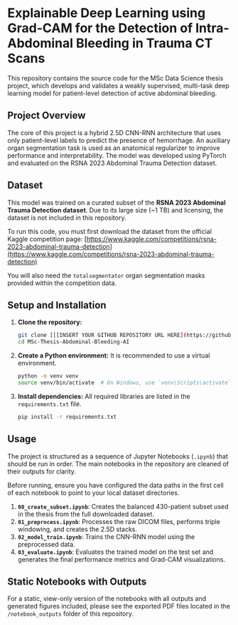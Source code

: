 # Explainable Deep Learning using Grad-CAM for the Detection of Intra-Abdominal Bleeding in Trauma CT Scans

This repository contains the source code for the MSc Data Science thesis project, which develops and validates a weakly supervised, multi-task deep learning model for patient-level detection of active abdominal bleeding.

## Project Overview

The core of this project is a hybrid 2.5D CNN-RNN architecture that uses only patient-level labels to predict the presence of hemorrhage. An auxiliary organ segmentation task is used as an anatomical regularizer to improve performance and interpretability. The model was developed using PyTorch and evaluated on the RSNA 2023 Abdominal Trauma Detection dataset.

## Dataset

This model was trained on a curated subset of the **RSNA 2023 Abdominal Trauma Detection dataset**. Due to its large size (~1 TB) and licensing, the dataset is not included in this repository.

To run this code, you must first download the dataset from the official Kaggle competition page:
[https://www.kaggle.com/competitions/rsna-2023-abdominal-trauma-detection](https://www.kaggle.com/competitions/rsna-2023-abdominal-trauma-detection)

You will also need the `totalsegmentator` organ segmentation masks provided within the competition data.

## Setup and Installation

1.  **Clone the repository:**
    ```bash
    git clone [[[INSERT YOUR GITHUB REPOSITORY URL HERE](https://github.com/ramsjosh/MSc_Proj_Abdominal_Bleeding_AI)]](https://github.com/ramsjosh/MSc_Proj_Abdominal_Bleeding_AI)
    cd MSc-Thesis-Abdominal-Bleeding-AI
    ```

2.  **Create a Python environment:** It is recommended to use a virtual environment.
    ```bash
    python -m venv venv
    source venv/bin/activate  # On Windows, use `venv\Scripts\activate`
    ```

3.  **Install dependencies:** All required libraries are listed in the `requirements.txt` file.
    ```bash
    pip install -r requirements.txt
    ```

## Usage

The project is structured as a sequence of Jupyter Notebooks (`.ipynb`) that should be run in order. The main notebooks in the repository are cleaned of their outputs for clarity.

Before running, ensure you have configured the data paths in the first cell of each notebook to point to your local dataset directories.

1.  **`00_create_subset.ipynb`**: Creates the balanced 430-patient subset used in the thesis from the full downloaded dataset.
2.  **`01_preprocess.ipynb`**: Processes the raw DICOM files, performs triple windowing, and creates the 2.5D stacks.
3.  **`02_model_train.ipynb`**: Trains the CNN-RNN model using the preprocessed data.
4.  **`03_evaluate.ipynb`**: Evaluates the trained model on the test set and generates the final performance metrics and Grad-CAM visualizations.

## Static Notebooks with Outputs

For a static, view-only version of the notebooks with all outputs and generated figures included, please see the exported PDF files located in the `/notebook_outputs` folder of this repository.
